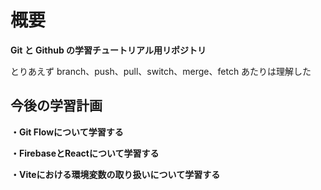 # 概要

**Git と Github の学習チュートリアル用リポジトリ**

とりあえず branch、push、pull、switch、merge、fetch あたりは理解した

## 今後の学習計画

**・Git Flowについて学習する**

**・FirebaseとReactについて学習する**

**・Viteにおける環境変数の取り扱いについて学習する**
